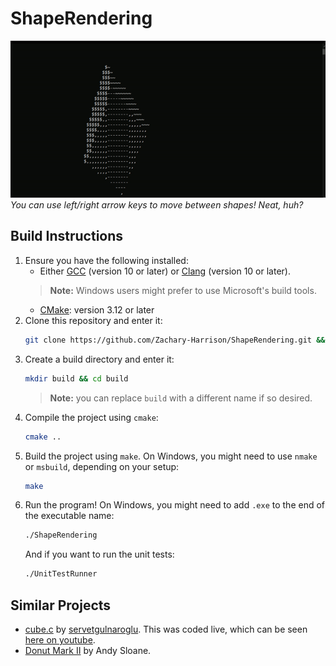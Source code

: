 # ShapeRendering

![demo.gif](demo.gif)
<br> *You can use left/right arrow keys to move between shapes! Neat, huh?*

## Build Instructions

1. Ensure you have the following installed:
   - Either [GCC](https://gcc.gnu.org/install/download.html) (version 10 or later) or [Clang](https://releases.llvm.org/download.html) (version 10 or later). 
   > **Note:** Windows users might prefer to use Microsoft's build tools.
   - [CMake](https://cmake.org/download/): version 3.12 or later
2. Clone this repository and enter it:
   ```bash
   git clone https://github.com/Zachary-Harrison/ShapeRendering.git && cd ShapeRendering/
   ```
3. Create a build directory and enter it:
   ```bash
   mkdir build && cd build
   ```
   > **Note:** you can replace `build` with a different name if so desired.
4. Compile the project using `cmake`:
   ```bash
   cmake ..
   ```
5. Build the project using `make`. On Windows, you might need to use `nmake` or `msbuild`, depending on your setup:
   ```bash
   make
   ```
6. Run the program! On Windows, you might need to add `.exe` to the end of the executable name:
   ```bash
   ./ShapeRendering
   ```
   And if you want to run the unit tests:
   ```bash
   ./UnitTestRunner
   ```

## Similar Projects

- [cube.c](https://github.com/servetgulnaroglu/cube.c) by [servetgulnaroglu](https://github.com/servetgulnaroglu). This was coded live, which can be seen [here on youtube](https://youtu.be/p09i_hoFdd0).
- [Donut Mark II](https://www.a1k0n.net/2011/07/20/donut-math.html) by Andy Sloane. 
